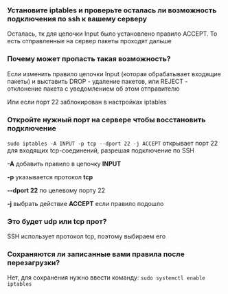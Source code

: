 ### Установите iptables и проверьте осталась ли возможность подключения по ssh к вашему серверу
Осталась, тк для цепочки Input было установлено правило ACCEPT. То есть отправленные на сервер пакеты проходят дальше

### Почему может пропасть такая возможность?
Если изменить правило цепочки Input (которая обрабатывает входящие пакеты) и выставить DROP - удаление пакетов, 
или REJECT - отклонение пакета с уведомлением об этом отправителю

Или если порт 22 заблокирован в настройках iptables

### Откройте нужный порт на сервере чтобы восстановить подключение
`sudo iptables -A INPUT -p tcp --dport 22 -j ACCEPT` открывает порт 22 для входящих tcp-соединений, разрешая подключение по SSH

__-А__ добавить правило в цепочку __INPUT__

__-p__ указывается протокол __tcp__

__--dport 22__ по целевому порту 22

__-j__ выбрать действие __ACCEPT__ если правило подошло

### Это будет udp или tcp прот?
SSH использует протокол tcp, поэтому выбираем его 

### Сохраняются ли записанные вами правила после перезагрузки?
Нет, для сохранения нужно ввести команду: `sudo systemctl enable iptables`
